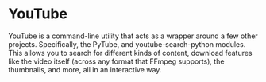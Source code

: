 # YouTube
YouTube is a command-line utility that acts as a wrapper around a few other projects. Specifically, the PyTube, and youtube-search-python modules.
This allows you to search for different kinds of content, download features like the video itself (across any format that FFmpeg supports), the
thumbnails, and more, all in an interactive way.
